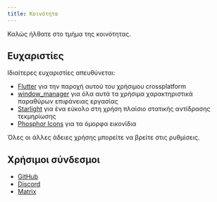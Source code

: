 ```yaml
---
title: Κοινότητα
---
```


Καλώς ήλθατε στο τμήμα της κοινότητας.

## Ευχαριστίες

Ιδιαίτερες ευχαριστίες απευθύνεται:

- [Flutter](https://github.com/flutter/flutter) για την παροχή αυτού του χρήσιμου crossplatform
- [window_manager](https://github.com/leanflutter/window_manager) για όλα αυτά τα χρήσιμα χαρακτηριστικά παραθύρων επιφάνειας εργασίας
- [Starlight](https://github.com/withastro/starlight) για ένα εύκολο στη χρήση πλαίσιο στατικής αντίδρασης τεκμηρίωσης
- [Phosphor Icons](https://phosphoricons.com/) για τα όμορφα εικονίδια

Όλες οι άλλες άδειες χρήσης μπορείτε να βρείτε στις ρυθμίσεις.

## Χρήσιμοι σύνδεσμοι

- [GitHub](https://github.com/LinwoodDev/Butterfly)
- [Discord](https://go.linwood.dev/discord)
- [Matrix](https://go.linwood.dev/matrix)

